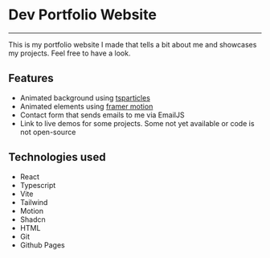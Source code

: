 # Dev Portfolio Website

---

This is my portfolio website I made that tells a bit about me and showcases my projects. Feel free to have a look.

## Features

- Animated background using [tsparticles](https://particles.js.org/)
- Animated elements using [framer motion](https://motion.dev/)
- Contact form that sends emails to me via EmailJS
- Link to live demos for some projects. Some not yet available or code is not open-source

## Technologies used

- React
- Typescript
- Vite
- Tailwind
- Motion
- Shadcn
- HTML
- Git
- Github Pages
